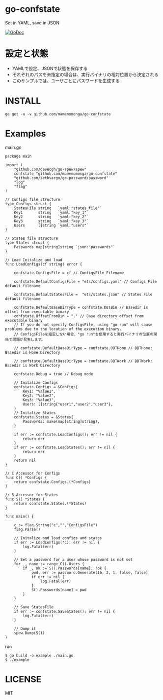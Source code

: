 # go-confstate

Set in YAML, save in JSON

[![GoDoc](https://godoc.org/github.com/mamemomonga/go-confstate?status.svg)](https://godoc.org/github.com/mamemomonga/go-confstate)

# 設定と状態

* YAMLで設定、JSONで状態を保存する
* それぞれのパスを未指定の場合は、実行バイナリの相対位置から決定される
* このサンプルでは、ユーザごとにパスワードを生成する

# INSTALL

	go get -u -v github.com/mamemomonga/go-confstate

# Examples

main.go

	package main
	
	import (
		"github.com/davecgh/go-spew/spew"
		confstate "github.com/mamemomonga/go-confstate"
		"github.com/sethvargo/go-password/password"
		"log"
		"flag"
	)
	
	// Configs file structure
	type Configs struct {
		StatesFile string   `yaml:"states_file"`
		Key1       string   `yaml:"key_1"`
		Key2       string   `yaml:"key_2"`
		Key3       string   `yaml:"key_3"`
		Users      []string `yaml:"users"`
	}
	
	// States file structure
	type States struct {
		Passwords map[string]string `json:"passwords"`
	}
	
	// Load Initalize and load
	func LoadConfigs(cf string) error {
	
		confstate.ConfigsFile = cf // ConfigsFile Filename
	
		confstate.DefaultConfigsFile = "etc/configs.yaml" // Configs File default filename
	
		confstate.DefaultStatesFile =  "etc/states.json" // States File default filename
	
		confstate.DefaultBaseDirType = confstate.DBTBin // Basedir is offset from executable binary
		confstate.OffsetFromBin = "." // Base directory offset from executable binary
		// If you do not specify ConfigsFile, using "go run" will cause problems due to the location of the execution binary.
		// ConfigsFileを指定しない場合、"go run"を使用すると実行バイナリの位置の関係で問題が発生します。
	
		// confstate.DefaultBaseDirType = confstate.DBTHome // DBTHome: Basedir is Home Directory
	
		// confstate.DefaultBaseDirType = confstate.DBTWork // DBTWork: Basedir is Work Directory
	
		confstate.Debug = true // Debug mode
	
		// Initalize Configs
		confstate.Configs = &Configs{
			Key1: "Value1",
			Key2: "Value2",
			Key3: "Value3",
			Users: []string{"user1","user2","user3"},
		}
		// Initalize States
		confstate.States = &States{
			Passwords: make(map[string]string),
		}
	
		if err := confstate.LoadConfigs(); err != nil {
			return err
		}
		if err := confstate.LoadStates(); err != nil {
			return err
		}
		return nil
	}
	
	// C Accessor for Configs
	func C() *Configs {
		return confstate.Configs.(*Configs)
	}
	
	// S Accessor for States
	func S() *States {
		return confstate.States.(*States)
	}
	
	func main() {
	
		c := flag.String("c","","ConfigsFile")
		flag.Parse()
	
		// Initalize and load configs and states
		if err := LoadConfigs(*c); err != nil {
			log.Fatal(err)
		}
	
		// Set a password for a user whose password is not set
		for _, name := range C().Users {
			if _, ok := S().Passwords[name]; !ok {
				pwd, err := password.Generate(16, 2, 1, false, false)
				if err != nil {
					log.Fatal(err)
				}
				S().Passwords[name] = pwd
			}
		}
	
		// Save StatesFile
		if err := confstate.SaveStates(); err != nil {
			log.Fatal(err)
		}
	
		// Dump it
		spew.Dump(S())
	}


run

	$ go build -o example ./main.go
	$ ./example

# LICENSE

MIT

